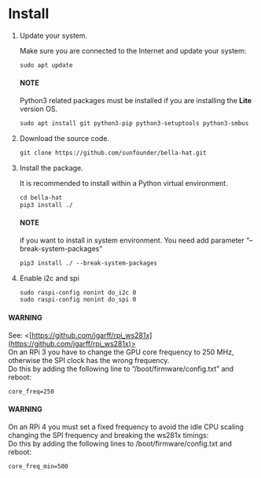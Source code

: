 # Install

1. Update your system.

   Make sure you are connected to the Internet and update your system:
   ```default
   sudo apt update
   ```

   #### NOTE
   Python3 related packages must be installed if you are installing the **Lite** version OS.
   ```default
   sudo apt install git python3-pip python3-setuptools python3-smbus
   ```
2. Download the source code.
   ```default
   git clone https://github.com/sunfounder/bella-hat.git
   ```
3. Install the package.

   It is recommended to install within a Python virtual environment.
   ```default
   cd bella-hat
   pip3 install ./
   ```

   #### NOTE
   if you want to install in system environment. You need add parameter “–break-system-packages”
   ```default
   pip3 install ./ --break-system-packages
   ```
4. Enable i2c and spi
   ```default
   sudo raspi-config nonint do_i2c 0
   sudo raspi-config nonint do_spi 0
   ```

#### WARNING
See: <[https://github.com/jgarff/rpi_ws281x](https://github.com/jgarff/rpi_ws281x)>
<br/>
On an RPi 3 you have to change the GPU core frequency to 250 MHz, otherwise the SPI clock has the wrong frequency.
<br/>
Do this by adding the following line to “/boot/firmware/config.txt” and reboot:
<br/>
```default
core_freq=250
```

#### WARNING
On an RPi 4 you must set a fixed frequency to avoid the idle CPU scaling changing the SPI frequency and breaking the ws281x timings:
<br/>
Do this by adding the following lines to /boot/firmware/config.txt and reboot:
<br/>
```default
core_freq_min=500
```
